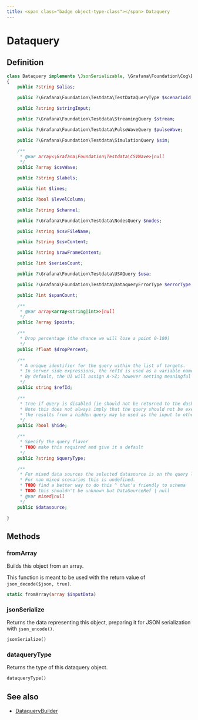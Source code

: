 ```yaml
---
title: <span class="badge object-type-class"></span> Dataquery
---
```

# <span class="badge object-type-class"></span> Dataquery

## Definition

```php
class Dataquery implements \JsonSerializable, \Grafana\Foundation\Cog\Dataquery
{
    public ?string $alias;

    public ?\Grafana\Foundation\Testdata\TestDataQueryType $scenarioId;

    public ?string $stringInput;

    public ?\Grafana\Foundation\Testdata\StreamingQuery $stream;

    public ?\Grafana\Foundation\Testdata\PulseWaveQuery $pulseWave;

    public ?\Grafana\Foundation\Testdata\SimulationQuery $sim;

    /**
     * @var array<\Grafana\Foundation\Testdata\CSVWave>|null
     */
    public ?array $csvWave;

    public ?string $labels;

    public ?int $lines;

    public ?bool $levelColumn;

    public ?string $channel;

    public ?\Grafana\Foundation\Testdata\NodesQuery $nodes;

    public ?string $csvFileName;

    public ?string $csvContent;

    public ?string $rawFrameContent;

    public ?int $seriesCount;

    public ?\Grafana\Foundation\Testdata\USAQuery $usa;

    public ?\Grafana\Foundation\Testdata\DataqueryErrorType $errorType;

    public ?int $spanCount;

    /**
     * @var array<array<string|int>>|null
     */
    public ?array $points;

    /**
     * Drop percentage (the chance we will lose a point 0-100)
     */
    public ?float $dropPercent;

    /**
     * A unique identifier for the query within the list of targets.
     * In server side expressions, the refId is used as a variable name to identify results.
     * By default, the UI will assign A->Z; however setting meaningful names may be useful.
     */
    public string $refId;

    /**
     * true if query is disabled (ie should not be returned to the dashboard)
     * Note this does not always imply that the query should not be executed since
     * the results from a hidden query may be used as the input to other queries (SSE etc)
     */
    public ?bool $hide;

    /**
     * Specify the query flavor
     * TODO make this required and give it a default
     */
    public ?string $queryType;

    /**
     * For mixed data sources the selected datasource is on the query level.
     * For non mixed scenarios this is undefined.
     * TODO find a better way to do this ^ that's friendly to schema
     * TODO this shouldn't be unknown but DataSourceRef | null
     * @var mixed|null
     */
    public $datasource;

}
```
## Methods

### <span class="badge object-method"></span> fromArray

Builds this object from an array.

This function is meant to be used with the return value of `json_decode($json, true)`.

```php
static fromArray(array $inputData)
```

### <span class="badge object-method"></span> jsonSerialize

Returns the data representing this object, preparing it for JSON serialization with `json_encode()`.

```php
jsonSerialize()
```

### <span class="badge object-method"></span> dataqueryType

Returns the type of this dataquery object.

```php
dataqueryType()
```

## See also

 * <span class="badge builder"></span> [DataqueryBuilder](./builder-DataqueryBuilder.md)
